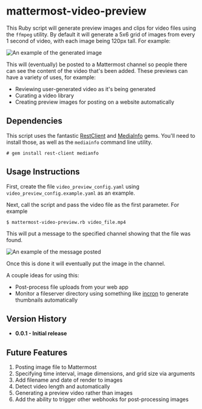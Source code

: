 # mattermost-video-preview

This Ruby script will generate preview images and clips for video files using the `ffmpeg` utility. By default it will generate a 5x6 grid of images from every 1 second of video, with each image being 120px tall. For example:


![An example of the generated image](https://i.imgur.com/pY4O1Tm.jpg "An example of the generated image")


This will (eventually) be posted to a Mattermost channel so people there can see the content of the video that's been added. These previews can have a variety of uses, for example:

 - Reviewing user-generated video as it's being generated
 - Curating a video library
 - Creating preview images for posting on a website automatically

## Dependencies

This script uses the fantastic [RestClient](https://github.com/rest-client/rest-client) and [MediaInfo](https://github.com/greatseth/mediainfo) gems. You'll need to install those, as well as the `mediainfo` command line utility.

```
# gem install rest-client medianfo
```

## Usage Instructions

First, create the file `video_preview_config.yaml` using `video_preview_config.example.yaml` as an example.

Next, call the script and pass the video file as the first parameter. For example

```
$ mattermost-video-preview.rb video_file.mp4
```

This will put a message to the specified channel showing that the file was found.

![An example of the message posted](https://i.imgur.com/BWkSdPT.png "An example of the message posted")

Once this is done it will eventually put the image in the channel.

A couple ideas for using this:

 - Post-process file uploads from your web app
 - Monitor a fileserver directory using something like [incron](http://inotify.aiken.cz/?section=incron&page=about&lang=en) to generate thumbnails automatically

## Version History

 - **0.0.1 - Initial release**

## Future Features

1. Posting image file to Mattermost
2. Specifying time interval, image dimensions, and grid size via arguments
3. Add filename and date of render to images
4. Detect video length and automatically 
5. Generating a preview video rather than images
6. Add the ability to trigger other webhooks for post-processing images